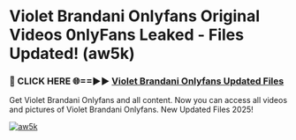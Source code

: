 # Violet Brandani Onlyfans Original Videos 0nlyFans Leaked - Files Updated! (aw5k)

<h3>🔴 CLICK HERE 🌐==►► <a href="https://tinyurl.com/x26r9saj" rel="nofollow">Violet Brandani Onlyfans Updated Files</a></h3>

Get Violet Brandani Onlyfans and all content. Now you can access all videos and pictures of Violet Brandani Onlyfans. New Updated Files 2025!

[![aw5k](https://i.imgur.com/LkgZPqh.gif)](https://tinyurl.com/x26r9saj)
